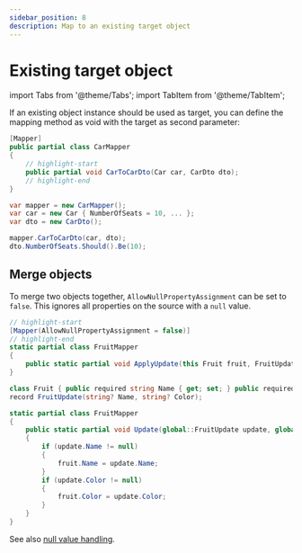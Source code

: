 ```yaml
---
sidebar_position: 8
description: Map to an existing target object
---
```


# Existing target object

import Tabs from '@theme/Tabs';
import TabItem from '@theme/TabItem';

If an existing object instance should be used as target, you can define the mapping method as void with the target as second parameter:

```csharp title="Mapper declaration"
[Mapper]
public partial class CarMapper
{
    // highlight-start
    public partial void CarToCarDto(Car car, CarDto dto);
    // highlight-end
}
```

```csharp title="Mapper usage"
var mapper = new CarMapper();
var car = new Car { NumberOfSeats = 10, ... };
var dto = new CarDto();

mapper.CarToCarDto(car, dto);
dto.NumberOfSeats.Should().Be(10);
```

## Merge objects

To merge two objects together, `AllowNullPropertyAssignment` can be set to `false`.
This ignores all properties on the source with a `null` value.

<Tabs>
  <TabItem value="declaration" label="Declaration" default>

```csharp
// highlight-start
[Mapper(AllowNullPropertyAssignment = false)]
// highlight-end
static partial class FruitMapper
{
    public static partial void ApplyUpdate(this Fruit fruit, FruitUpdate update);
}

class Fruit { public required string Name { get; set; } public required string Color { get; set; } }
record FruitUpdate(string? Name, string? Color);
```

  </TabItem>
  <TabItem value="generated" label="Generated code" default>

```csharp
static partial class FruitMapper
{
    public static partial void Update(global::FruitUpdate update, global::Fruit fruit)
    {
        if (update.Name != null)
        {
            fruit.Name = update.Name;
        }
        if (update.Color != null)
        {
            fruit.Color = update.Color;
        }
    }
}
```

  </TabItem>
</Tabs>

See also [null value handling](./mapper.mdx/#null-values).
